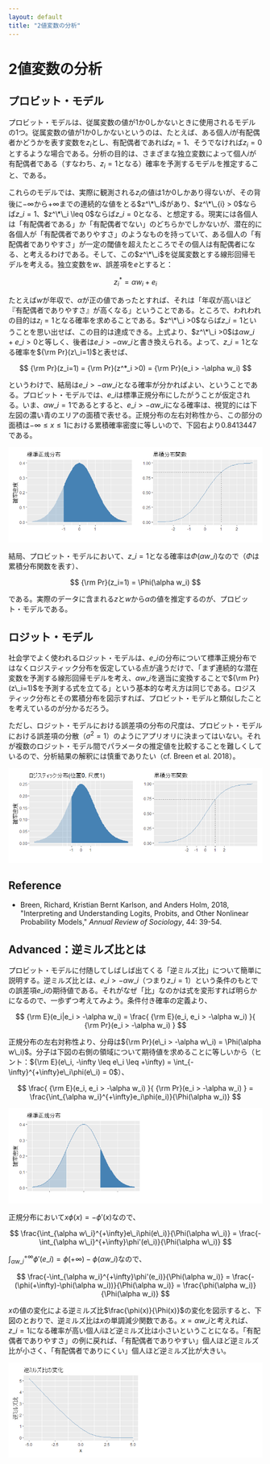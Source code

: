 ```yaml
---
layout: default
title: "2値変数の分析"
---
```


# 2値変数の分析

## プロビット・モデル

プロビット・モデルは、従属変数の値が1か0しかないときに使用されるモデルの1つ。従属変数の値が1か0しかないというのは、たとえば、ある個人$i$が有配偶者かどうかを表す変数を$z_i$とし、有配偶者であれば$z_i=1$、そうでなければ$z_i=0$とするような場合である。分析の目的は、さまざまな独立変数によって個人$i$が有配偶者である（すなわち、$z_i=1$となる）確率を予測するモデルを推定すること、である。

これらのモデルでは、実際に観測される$z_i$の値は1か0しかあり得ないが、その背後に$-\infty$から$+\infty$までの連続的な値をとる$z^\*\_i$があり、$z^\*\_{i} > 0$ならば$z\_i=1$、$z^\*\_i \leq 0$ならば$z\_i=0$となる、と想定する。現実には各個人は「有配偶者である」か「有配偶者でない」のどちらかでしかないが、潜在的に各個人が「有配偶者でありやすさ」のようなものを持っていて、ある個人の「有配偶者でありやすさ」が一定の閾値を超えたところでその個人は有配偶者になる、と考えるわけである。そして、この$z^\*\_i$を従属変数とする線形回帰モデルを考える。独立変数を$w$、誤差項を$e$とすると：

$$
z^*_i = \alpha w_i + e_i
$$

たとえば$w$が年収で、$\alpha$が正の値であったとすれば、それは「年収が高いほど『有配偶者でありやすさ』が高くなる」ということである。ところで、われわれの目的は$z_i=1$となる確率を求めることである。$z^\*\_i >0$ならば$z\_i=1$ということを思い出せば、この目的は達成できる。上式より、$z^\*\_i >0$は$\alpha w\_i + e\_i >0$と等しく、後者は$e\_i > -\alpha w\_i$と書き換えられる。よって、$z\_i=1$となる確率を${\rm Pr}(z\_i=1)$と表せば、

$$
{\rm Pr}(z_i=1) = {\rm Pr}(z^*_i >0) = {\rm Pr}(e_i > -\alpha w_i)
$$

というわけで、結局は$e\_i > -\alpha w\_i$となる確率が分かればよい、ということである。プロビット・モデルでは、$e\_i$は標準正規分布にしたがうことが仮定される。いま、$\alpha w\_i = 1$であるとすると、$e\_i > -\alpha w\_i$になる確率は、視覚的には下左図の濃い青のエリアの面積で表せる。正規分布の左右対称性から、この部分の面積は$-\infty \leq x \leq 1$における累積確率密度に等しいので、下図右より0.8413447である。

![](binarydep_files/figure-html/unnamed-chunk-2-1.png)<!-- -->

結局、プロビット・モデルにおいて、$z\_i=1$となる確率は$\Phi(\alpha w\_i)$なので（$\Phi$は累積分布関数を表す）、

$$
{\rm Pr}(z_i=1) = \Phi(\alpha w_i)
$$

である。実際のデータに含まれる$z$と$w$から$\alpha$の値を推定するのが、プロビット・モデルである。

## ロジット・モデル

社会学でよく使われるロジット・モデルは、$e\_i$の分布について標準正規分布ではなくロジスティック分布を仮定している点が違うだけで、「まず連続的な潜在変数を予測する線形回帰モデルを考え、$\alpha w\_i$を適当に変換することで${\rm Pr}(z\_i=1)$を予測する式を立てる」という基本的な考え方は同じである。ロジスティック分布とその累積分布を図示すれば、プロビット・モデルと類似したことを考えているのが分かるだろう。

ただし、ロジット・モデルにおける誤差項の分布の尺度は、プロビット・モデルにおける誤差項の分散（$\sigma^2=1$）のようにアプリオリに決まってはいない。それが複数のロジット・モデル間でパラメータの推定値を比較することを難しくしているので、分析結果の解釈には慎重でありたい（cf. Breen et al. 2018）。

![](binarydep_files/figure-html/unnamed-chunk-3-1.png)<!-- -->

## Reference

- Breen, Richard, Kristian Bernt Karlson, and Anders Holm, 2018, "Interpreting and Understanding Logits, Probits, and Other Nonlinear Probability Models," *Annual Review of Sociology*, 44: 39-54.

## Advanced：逆ミルズ比とは

プロビット・モデルに付随してしばしば出てくる「逆ミルズ比」について簡単に説明する。逆ミルズ比とは、$e\_i > -\alpha w\_i$（つまり$z\_i = 1$）という条件のもとでの誤差項$e\_i$の期待値である。それがなぜ「比」なのかは式を変形すれば明らかになるので、一歩ずつ考えてみよう。条件付き確率の定義より、

$$
{\rm E}(e_i|e_i > -\alpha w_i) =
\frac{ {\rm E}(e_i, e_i > -\alpha w_i) }{ {\rm Pr}(e_i > -\alpha w_i) }
$$

正規分布の左右対称性より、分母は${\rm Pr}(e\_i > -\alpha w\_i) = \Phi(\alpha w\_i)$。分子は下図の右側の領域について期待値を求めることに等しいから（ヒント：${\rm E}(e\_i, -\infty \leq e\_i \leq +\infty) = \int_{-\infty}^{+\infty}e\_i\phi(e\_i) = 0$）、

$$
\frac{ {\rm E}(e_i, e_i > -\alpha w_i) }{ {\rm Pr}(e_i > -\alpha w_i) } =
\frac{\int_{\alpha w_i}^{+\infty}e_i\phi(e_i)}{\Phi(\alpha w_i)}
$$

![](binarydep_files/figure-html/unnamed-chunk-4-1.png)<!-- -->

正規分布において$x\phi(x) = -\phi'(x)$なので、

$$
\frac{\int_{\alpha w\_i}^{+\infty}e\_i\phi(e\_i)}{\Phi(\alpha w\_i)} =
\frac{-\int_{\alpha w\_i}^{+\infty}\phi'(e\_i)}{\Phi(\alpha w\_i)}
$$

$\int_{\alpha w\_i}^{+\infty}\phi'(e\_i) = \phi(+\infty) - \phi(\alpha w\_i)$なので、

$$
\frac{-\int_{\alpha w_i}^{+\infty}\phi'(e_i)}{\Phi(\alpha w_i)} =
\frac{-(\phi(+\infty)-\phi(\alpha w_i))}{\Phi(\alpha w_i)} =
\frac{\phi(\alpha w_i)}{\Phi(\alpha w_i)}
$$

$x$の値の変化による逆ミルズ比$\frac{\phi(x)}{\Phi(x)}$の変化を図示すると、下図のとおりで、逆ミルズ比は$x$の単調減少関数である。$x = \alpha w\_i$と考えれば、$z\_i =1$になる確率が高い個人$i$ほど逆ミルズ比は小さいということになる。「有配偶者でありやすさ」の例に戻れば、「有配偶者でありやすい」個人ほど逆ミルズ比が小さく、「有配偶者でありにくい」個人ほど逆ミルズ比が大きい。

![](binarydep_files/figure-html/unnamed-chunk-5-1.png)<!-- -->
